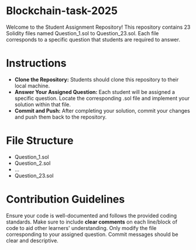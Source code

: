 # Blockchain-task-2025
Welcome to the Student Assignment Repository! This repository contains 23 Solidity files named Question_1.sol to Question_23.sol. Each file corresponds to a specific question that students are required to answer.
# Instructions
 * **Clone the Repository:** Students should clone this repository to their local machine.
 * **Answer Your Assigned Question:** Each student will be assigned a specific question. Locate the corresponding .sol file and implement your solution within that file.
 * **Commit and Push:** After completing your solution, commit your changes and push them back to the repository.
# File Structure
* Question_1.sol
* Question_2.sol
* ...
* Question_23.sol
# Contribution Guidelines
Ensure your code is well-documented and follows the provided coding standards.
Make sure to include **clear comments** on each line/block of code to aid other learners' understanding.
Only modify the file corresponding to your assigned question.
Commit messages should be clear and descriptive.

